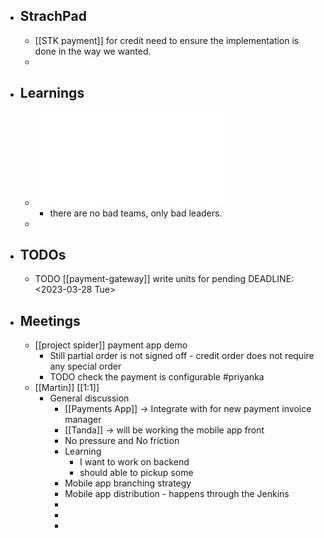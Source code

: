 - ## StrachPad
	- [[STK payment]] for credit need to ensure the implementation is done in the way we wanted.
	-
- ## Learnings
	- ![How to effectively lead an inexperienced team of junior developers (7).pdf](../assets/How_to_effectively_lead_an_inexperienced_team_of_junior_developers_(7)_1679986658589_0.pdf)
		- there are no bad teams, only bad leaders.
	-
- ## TODOs
	- TODO [[payment-gateway]] write units for pending
	  DEADLINE: <2023-03-28 Tue>
- ## Meetings
	- [[project spider]] payment app demo
		- Still partial order is not signed off - credit order does not require any special order
		- TODO check the payment is configurable #priyanka
	- [[Martin]] [[1:1]]
		- General discussion
			- [[Payments App]] -> Integrate with for new payment invoice manager
			- [[Tanda]] -> will be working the mobile app front
			- No pressure and No friction
			- Learning
				- I want to work on backend
				- should able to pickup some
			- Mobile app branching strategy
			- Mobile app distribution - happens through the Jenkins
			-
			-
			-